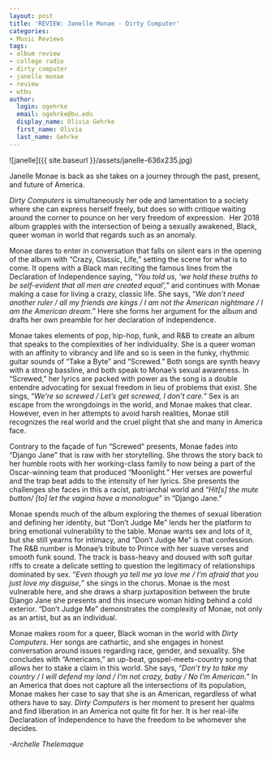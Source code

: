 ```yaml
---
layout: post
title: 'REVIEW: Janelle Monae - Dirty Computer'
categories:
- Music Reviews
tags:
- album review
- college radio
- dirty computer
- janelle monae
- review
- wtbu
author:
  login: ogehrke
  email: ogehrke@bu.edu
  display_name: Olivia Gehrke
  first_name: Olivia
  last_name: Gehrke
---
```

![janelle]({{ site.baseurl }}/assets/janelle-636x235.jpg)

Janelle Monae is back as she takes on a journey through the past, present, and future of America.

_Dirty Computers_ is simultaneously her ode and lamentation to a society where she can express herself freely, but does so with critique waiting around the corner to pounce on her very freedom of expression.  Her 2018 album grapples with the intersection of being a sexually awakened, Black, queer woman in world that regards such as an anomaly.

Monae dares to enter in conversation that falls on silent ears in the opening of the album with “Crazy, Classic, Life,” setting the scene for what is to come. It opens with a Black man reciting the famous lines from the Declaration of Independence saying, “_You told us, ‘we hold these truths to be self-evident that all men are created equal’,_” and continues with Monae making a case for living a crazy, classic life. She says, “_We don’t need another ruler / all my friends are kings / I am not the American nightmare / I am the American dream._” Here she forms her argument for the album and drafts her own preamble for her declaration of independence.

Monae takes elements of pop, hip-hop, funk, and R&B to create an album that speaks to the complexities of her individuality. She is a queer woman with an affinity to vibrancy and life and so is seen in the funky, rhythmic guitar sounds of “Take a Byte” and “Screwed.” Both songs are synth heavy with a strong bassline, and both speak to Monae’s sexual awareness. In “Screwed,” her lyrics are packed with power as the song is a double entendre advocating for sexual freedom in lieu of problems that exist. She sings, “_We’re so screwed / Let’s get screwed, I don’t care._” Sex is an escape from the wrongdoings in the world, and Monae makes that clear. However, even in her attempts to avoid harsh realities, Monae still recognizes the real world and the cruel plight that she and many in America face.

Contrary to the façade of fun “Screwed” presents, Monae fades into “Django Jane” that is raw with her storytelling. She throws the story back to her humble roots with her working-class family to now being a part of the Oscar-winning team that produced “Moonlight.” Her verses are powerful and the trap beat adds to the intensity of her lyrics. She presents the challenges she faces in this a racist, patriarchal world and “_Hit\[s\] the mute button/ \[to\] let the vagina have a monologue_” in “Django Jane.”

Monae spends much of the album exploring the themes of sexual liberation and defining her identity, but “Don’t Judge Me” lends her the platform to bring emotional vulnerability to the table. Monae wants sex and lots of it, but she still yearns for intimacy, and “Don’t Judge Me” is that confession. The R&B number is Monae’s tribute to Prince with her suave verses and smooth funk sound. The track is bass-heavy and doused with soft guitar riffs to create a delicate setting to question the legitimacy of relationships dominated by sex. “_Even though ya tell me ya love me / I’m afraid that you just love my disguise,_” she sings in the chorus. Monae is the most vulnerable here, and she draws a sharp juxtaposition between the brute Django Jane she presents and this insecure woman hiding behind a cold exterior. “Don’t Judge Me” demonstrates the complexity of Monae, not only as an artist, but as an individual.

Monae makes room for a queer, Black woman in the world with _Dirty Computers_. Her songs are cathartic, and she engages in honest conversation around issues regarding race, gender, and sexuality. She concludes with “Americans,” an up-beat, gospel-meets-country song that allows her to stake a claim in this world. She says, “_Don’t try to take my country / I will defend my land / I’m not crazy, baby / No I’m American._” In an America that does not capture all the intersections of its population, Monae makes her case to say that she is an American, regardless of what others have to say. _Dirty Computers_ is her moment to present her qualms and find liberation in an America not quite fit for her. It is her real-life Declaration of Independence to have the freedom to be whomever she decides.

_\-Archelle Thelemaque_